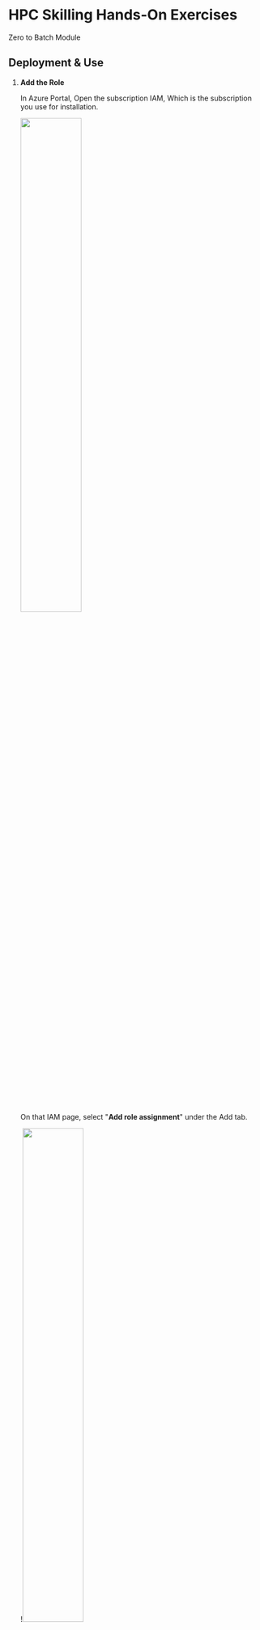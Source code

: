 # HPC Skilling Hands-On Exercises
Zero to Batch Module



## Deployment & Use



1.  **Add the Role**

    In Azure Portal, Open the subscription IAM, Which is the subscription you use for installation.

    <img src="https://learnmdfiles.blob.core.windows.net/files/image1.png" width="50%"/>

    On that IAM page, select "**Add role assignment**" under the Add tab.

    !<img src="https://learnmdfiles.blob.core.windows.net/files/image2.png" width="50%"/>

    In the Role tab, select the "Contributor" role.

    <img src="https://learnmdfiles.blob.core.windows.net/files/image3.png" width="50%"/>

    In the Member tab, click the "select members" option. Left side, The Select member\'s Panel will open. Select "Microsoft Azure Batch".

    !<img src="https://learnmdfiles.blob.core.windows.net/files/image4.png" width="50%"/>

    After selecting the member click "Review + assign".

    <img src="https://learnmdfiles.blob.core.windows.net/files/image5.png" width="50%"/><br/>
    <br/>

    <img src="https://learnmdfiles.blob.core.windows.net/files/image6.png" width="50%"/>

    After Assignment success, you can see the Microsoft Azure batch app under the "Role Assignments" tab

    <img src="https://learnmdfiles.blob.core.windows.net/files/image7.png" width="50%"/>

2.  **Deploy Virtual Machine**

    Browse the following link:

    <https://portal.azure.com/#create/Microsoft.Template/uri/https%3A%2F%2Fraw.githubusercontent.com%2Fpavithra-terawe%2Fhpc_azfinsim2%2Fmain%2Farmtemplate%2Fenvironment%2Farmtemplate.json>

    Select you login details.

    <img src="https://learnmdfiles.blob.core.windows.net/files/image8.png" width="50%"/>

    After login, the "Custom deployment" page will open. Select the Resource Group and Change the password if you need. Then create the deployment.

    <img src="https://learnmdfiles.blob.core.windows.net/files/image9.png" />

3.  **Connect VM**

    Once the virtual machine deployed successfully. Connect to the virtual machine using ssh connectivity with the password.

    Example :ssh deployeradmin@52.149.120.180

    <img src="https://learnmdfiles.blob.core.windows.net/files/image10.png" width="50%"/><br/>

    <img src="https://learnmdfiles.blob.core.windows.net/files/image11.png" width="50%"/>

4.  AZ login

    Next, login with the Azure CLI. 

    Example: az login 

    <img src="https://learnmdfiles.blob.core.windows.net/files/image12.png" width="50%"/>

 

Open the link in the browser and enter the code. 

 

<img src="https://learnmdfiles.blob.core.windows.net/files/image13.png" width="50%"/>

 

Click the next button and select the required account to login. 

 

<img src="https://learnmdfiles.blob.core.windows.net/files/image14.png" width="50%"/><br/>

 

<img src="https://learnmdfiles.blob.core.windows.net/files/image15.png" width="50%"/>

After login, all available accounts will be listed. 

<img src="https://learnmdfiles.blob.core.windows.net/files/image16.png" width="50%"/>

5.  **Set az account**

Set the az account using the following command. 

Example: az account set -s \<sid\> 

<img src="https://learnmdfiles.blob.core.windows.net/files/image17.png" width="50%"/>

6.  **Clone the repo**

    Clone the following repo into the connected VM.

    Example: git clone <https://github.com/pavithra-terawe/hpc_azfinsim2>

    <img src="https://learnmdfiles.blob.core.windows.net/files/image18.png" width="50%"/>

7.  **Give the Permission**

    Example: sudo chmod 777 \*

    ls -ltr

    <img src="https://learnmdfiles.blob.core.windows.net/files/image19.png" width="50%"/>

8.  **Move to Repo**

    Example: cd hpc_azfinsim2/

    <img src="https://learnmdfiles.blob.core.windows.net/files/image20.png" width="50%"/>

9.  **Requirement python package install**

    To install the requirements python package, do the following command.

    Example: pip install -r src/requirements.txt

    <img src="https://learnmdfiles.blob.core.windows.net/files/image21.png" width="50%"/>

10. **Move to Bin**

    Example: cd bin/

    <img src="https://learnmdfiles.blob.core.windows.net/files/image22.png" width="50%"/>

11. **Give the Permission**

    Example: sudo chmod +rx \*

    ls -ltr

    <img src="https://learnmdfiles.blob.core.windows.net/files/image23.png" width="50%"/>

12. **Deploy Function**

    To deploy, move to the bin folder and run the following command:

    Example: ./deploy.sh

    <img src="https://learnmdfiles.blob.core.windows.net/files/image24.png" width="50%"/>

    While the deployment running, that will ask the approve. Enter yes to accept.

    <img src="https://learnmdfiles.blob.core.windows.net/files/image25.png" width="50%"/><br/>

    <img src="https://learnmdfiles.blob.core.windows.net/files/image26.png" width="50%"/>

13. **Inject function**

    After the deployment is complete, Run the injected script.

    Example: ./inject.sh

    <img src="https://learnmdfiles.blob.core.windows.net/files/image27.png" width="50%"/>

14. **Build function**

    After inject script is complete, run build script.

    Example: ./build.sh

    <img src="https://learnmdfiles.blob.core.windows.net/files/image28.png" width="50%"/><br/>

    <img src="https://learnmdfiles.blob.core.windows.net/files/image29.png" width="50%"/>

15. **Submit function**

    After the build script is completed successfully, run submit function.

    Example: ./submit.sh

    If you get a permission error, move back to the root folder and run the following command.

    Example: cd ..

    sudo chmod 777 src/\*

    ls -ltr src

    <img src="https://learnmdfiles.blob.core.windows.net/files/image30.png" width="50%"/>

    After that, move to the bin folder and run the submit script.

    Example: ./submit.sh

    <img src="https://learnmdfiles.blob.core.windows.net/files/image31.png" width="50%"/>

    Output:

    <img src="https://learnmdfiles.blob.core.windows.net/files/image32.png" width="50%"/>

    After the submit script is completed. You can see the jobs and pool in your deployed environment batch files.

>> <img src="https://learnmdfiles.blob.core.windows.net/files/image33.png" width="50%"/><br/>

>> <img src="https://learnmdfiles.blob.core.windows.net/files/image38.png" width="50%"/>

**Viewing Running Jobs(Optional)**

Login into the "Batch Explorer" (download from the browser). If you click on the \"Jobs\" menu in the Batch Explorer UI, you\'ll see the three running jobs there:

<img src="https://learnmdfiles.blob.core.windows.net/files/image37.png" width="50%"/>

16. **Destroy function.**

    If you want to delete your files, run destroy script.

    Example: ./destroy.sh

    <img src="https://learnmdfiles.blob.core.windows.net/files/image35.png" width="50%"/>

    While the destroy running, that will ask the approval. Enter yes to accept.

    <img src="https://learnmdfiles.blob.core.windows.net/files/image36.png" width="50%"/>

Output: All the resources are deleted in the resource group.

<img src="https://learnmdfiles.blob.core.windows.net/files/image39.png" width="50%"/>

# Next Steps 

## Securing Azure Batch 

The following are a compilation of **best practices** for securing deployments of Azure Batch:

-   Make use of User Subscription mode

-   Only expose deployed services (e.g., Azure Batch, Azure storage services, Azure Key Vault, ACR, ...) as private endpoints

-   Compute pools should

    -   Only exist in private IP address space

    -   Be deployed as a Managed Identity for ACR interaction

    -   Be separate for development and production resources

    -   Provide external access via a VPN or the Azure Bastion Service -- note that 'jump boxes' can be preinstalled with software for Windows or Linux

-   Implement a firewall

For additional discussion on each of these practices refer to <https://github.com/mocelj/AzureBatch-Secured>.

